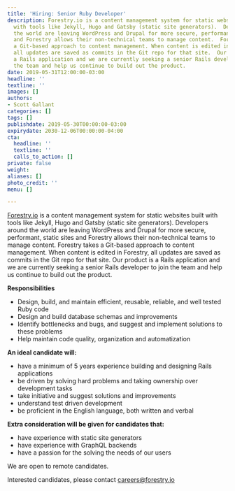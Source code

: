 ```yaml
---
title: 'Hiring: Senior Ruby Developer'
description: Forestry.io is a content management system for static websites built
  with tools like Jekyll, Hugo and Gatsby (static site generators).  Developers around
  the world are leaving WordPress and Drupal for more secure, performant, static sites
  and Forestry allows their non-technical teams to manage content.  Forestry takes
  a Git-based approach to content management. When content is edited in Forestry,
  all updates are saved as commits in the Git repo for that site.  Our product is
  a Rails application and we are currently seeking a senior Rails developer to join
  the team and help us continue to build out the product.
date: 2019-05-31T12:00:00-03:00
headline: ''
textline: ''
images: []
authors:
- Scott Gallant
categories: []
tags: []
publishdate: 2019-05-30T00:00:00-03:00
expirydate: 2030-12-06T00:00:00-04:00
cta:
  headline: ''
  textline: ''
  calls_to_action: []
private: false
weight: 
aliases: []
photo_credit: ''
menu: []

---
```

[Forestry.io](https://forestry.io) is a content management system for static websites built with tools like Jekyll, Hugo and Gatsby (static site generators).  Developers around the world are leaving WordPress and Drupal for more secure, performant, static sites and Forestry allows their non-technical teams to manage content.  Forestry takes a Git-based approach to content management. When content is edited in Forestry, all updates are saved as commits in the Git repo for that site.  Our product is a Rails application and we are currently seeking a senior Rails developer to join the team and help us continue to build out the product.

**Responsibilities**

* Design, build, and maintain efficient, reusable, reliable, and well tested Ruby code
* Design and build database schemas and improvements
* Identify bottlenecks and bugs, and suggest and implement solutions to these problems
* Help maintain code quality, organization and automatization

**An ideal candidate will:**

* have a minimum of 5 years experience building and designing Rails applications
* be driven by solving hard problems and taking ownership over development tasks
* take initiative and suggest solutions and improvements
* understand test driven development
* be proficient in the English language, both written and verbal

**Extra consideration will be given for candidates that:**

* have experience with static site generators
* have experience with GraphQL backends
* have a passion for the solving the needs of our users

We are open to remote candidates.

Interested candidates, please contact [careers@forestry.io](mailto:careers@forestry.io)